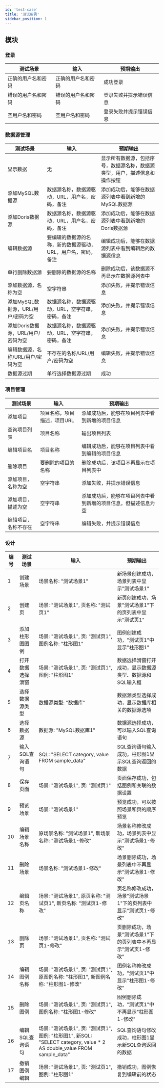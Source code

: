```yaml
---
id: 'test-case'
title: '测试用例'
sidebar_position: 1
---
```


## 模块

### 登录

| 测试场景 | 输入 | 预期输出 |
| --- | --- | --- |
| 正确的用户名和密码 | 正确的用户名和密码 | 成功登录 |
| 错误的用户名和密码 | 错误的用户名和密码 | 登录失败并提示错误信息 |
| 空用户名和密码 | 空用户名和密码 | 登录失败并提示错误信息 |


### 数据源管理


| 测试场景 | 输入 | 预期输出 |
| --- | --- | --- |
| 显示数据| 无 | 显示所有数据源，包括序号，数据源名称，数据源类型，用户，描述信息和操作按钮 |
| 添加MySQL数据源 | 数据源名称，数据源驱动，URL，用户名，密码，备注 | 添加成功后，能够在数据源列表中看到新增的MySQL数据源 |
| 添加Doris数据源 | 数据源名称，数据源驱动，URL，用户名，密码，备注 | 添加成功后，能够在数据源列表中看到新增的Doris数据源 |
| 编辑数据源 | 要编辑的数据源的名称，新的数据源驱动，URL，用户名，密码，备注 | 编辑成功后，能够在数据源列表中看到编辑后的数据源信息 |
| 单行删除数据源 | 要删除的数据源的名称 | 删除成功后，该数据源不再显示在数据源列表中 |
|添加数据源，名称为空 |	空字符串	| 添加失败，并提示错误信息 |
|添加MySQL数据源，URL/用户/密码为空 |	数据源名称，数据源驱动，URL，空字符串，密码，备注 |	添加失败，并提示错误信息|
|添加Doris数据源，URL/用户/密码为空 |	数据源名称，数据源驱动，URL，空字符串，密码，备注 |	添加失败，并提示错误信息|
|编辑数据源，名称/URL/用户/密码为空 |	不存在的名称/URL/用户/密码为空	 |编辑失败，并提示错误信息 | 
| 数据源过期 |  单行选择数据源过期 | 成功 |


### 项目管理


| 测试场景 | 输入 | 预期输出 |
| --- | --- | --- |
| 添加项目 | 项目名称，项目描述，项目URL |  添加成功后，能够在项目列表中看到新增的项目信息 |
| 查询项目列表  | 项目名称 | 输出项目列表 |
| 编辑项目名 | 项目名称 |  编辑成功后，能够在项目列表中看到编辑的项目信息 |
| 删除项目 | 要删除的项目的名称  | 删除成功后，该项目不再显示在项目列表中 |
| 添加项目，名称为空 | 空字符串 | 添加失败，并提示错误信息 |
| 添加项目，描述为空| 空字符串 | 添加成功后，能够在项目列表中看到新增的项目信息，但描述信息为空 |
| 编辑项目，名称不存在 |  空字符串 | 编辑失败，并提示错误信息 |


### 设计


| 编号 | 测试场景 | 输入 | 预期输出 |
| --- | --- | --- | --- |
|1 | 创建场景 |	场景名称: "测试场景1"	| 新场景创建成功，场景列表中显示"测试场景1" |
|2 |	创建页| 	场景: "测试场景1", 页名称: "测试页1" |	新页创建成功，场景"测试场景1"下的页列表中显示"测试页1" |
|3 | 添加柱形图图例 |	场景: "测试场景1", 页: "测试页1", 图例名称: "柱形图1" |	图例创建成功，"测试页1"中显示"柱形图1" |
|4 | 打开数据选择滑窗	|场景: "测试场景1", 页: "测试页1", 图例: "柱形图1" |	数据选择滑窗打开成功，显示数据源类型、数据源和SQL输入框 |
|5 |	选择数据源类型 |	数据源类型: "数据库" |	数据源类型选择成功，显示数据库相关的数据源选项 |
|6 |	选择数据源|	数据源: "MySQL数据库1"|	数据源选择成功，可以输入SQL查询语句
|7 | 输入SQL查询语句 |	SQL: "SELECT category, value FROM sample_data" |	SQL查询语句输入成功，柱形图1显示SQL查询返回的数据 |
|8 |	保存页面 |	场景: "测试场景1", 页: "测试页1" |	页面保存成功，包括图例和关联的数据设置|
|9 |	预览场景 |	场景: "测试场景1"	| 预览成功，可以按照场景和页的顺序预览|
|10|	编辑场景名称	|原场景名称: "测试场景1", 新场景名称: "测试场景1-修改"|	场景名称修改成功，场景列表中显示"测试场景1-修改"|
|11|	删除场景 |	场景名称: "测试场景1-修改"	| 场景删除成功，场景列表中不再显示"测试场景1-修改"|
|12|	编辑页名称|	场景: "测试场景1", 原页名称: "测试页1", 新页名称: "测试页1-修改"|	页名称修改成功，场景"测试场景1"下的页列表中显示"测试页1-修改"|
|13|	删除页|	场景: "测试场景1", 页名称: "测试页1-修改"|	页删除成功，场景"测试场景1"下的页列表中不再显示"测试页1-修改"|
|14|	编辑图例名称|	场景: "测试场景1", 页: "测试页1", 原图例名称: "柱形图1", 新图例名称: "柱形图1-修改"|	图例名称修改成功，"测试页1"中显示"柱形图1-修改"|
|15|	删除图例 |	场景: "测试场景1", 页: "测试页1", 图例名称: "柱形图1-修改"	| 图例删除成功，"测试页1"中不再显示"柱形图1-修改"|
|16|	编辑SQL查询语句|	场景: "测试场景1", 页: "测试页1", 图例: "柱形图1", 新SQL: "SELECT category, value * 2 AS double_value FROM sample_data"|	SQL查询语句修改成功，柱形图1显示新SQL查询返回的数据|
|17|	撤销图例编辑|	场景: "测试场景1", 页: "测试页1", 图例: "柱形图1" |	撤销成功，图例恢复到编辑前的状态|


